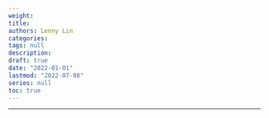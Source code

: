 ```yaml
---
weight:
title: 
authors: Lenny Lin
categories: 
tags: null
description:
draft: true
date: "2022-01-01"
lastmod: "2022-07-08"
series: null
toc: true
---
```


<!--more-->
---

